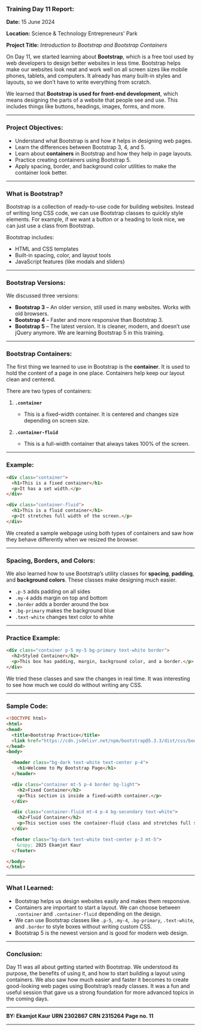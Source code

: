 
### **Training Day 11 Report:**

**Date:** 15 June 2024

**Location:** Science & Technology Entrepreneurs' Park

**Project Title:** *Introduction to Bootstrap and Bootstrap Containers*

On Day 11, we started learning about **Bootstrap**, which is a free tool used by web developers to design better websites in less time. Bootstrap helps make our websites look neat and work well on all screen sizes like mobile phones, tablets, and computers. It already has many built-in styles and layouts, so we don’t have to write everything from scratch.

We learned that **Bootstrap is used for front-end development**, which means designing the parts of a website that people see and use. This includes things like buttons, headings, images, forms, and more.

---

### Project Objectives:

* Understand what Bootstrap is and how it helps in designing web pages.
* Learn the differences between Bootstrap 3, 4, and 5.
* Learn about **containers** in Bootstrap and how they help in page layouts.
* Practice creating containers using Bootstrap 5.
* Apply spacing, border, and background color utilities to make the container look better.

---

### What is Bootstrap?

Bootstrap is a collection of ready-to-use code for building websites. Instead of writing long CSS code, we can use Bootstrap classes to quickly style elements. For example, if we want a button or a heading to look nice, we can just use a class from Bootstrap.

Bootstrap includes:

* HTML and CSS templates
* Built-in spacing, color, and layout tools
* JavaScript features (like modals and sliders)

---

### Bootstrap Versions:

We discussed three versions:

* **Bootstrap 3** – An older version, still used in many websites. Works with old browsers.
* **Bootstrap 4** – Faster and more responsive than Bootstrap 3.
* **Bootstrap 5** – The latest version. It is cleaner, modern, and doesn’t use jQuery anymore. We are learning Bootstrap 5 in this training.

---

### Bootstrap Containers:

The first thing we learned to use in Bootstrap is the **container**. It is used to hold the content of a page in one place. Containers help keep our layout clean and centered.

There are two types of containers:

1. **`.container`**

   * This is a fixed-width container. It is centered and changes size depending on screen size.
2. **`.container-fluid`**

   * This is a full-width container that always takes 100% of the screen.

---

### Example:

```html
<div class="container">
  <h1>This is a fixed container</h1>
  <p>It has a set width.</p>
</div>

<div class="container-fluid">
  <h1>This is a fluid container</h1>
  <p>It stretches full width of the screen.</p>
</div>
```

We created a sample webpage using both types of containers and saw how they behave differently when we resized the browser.

---

### Spacing, Borders, and Colors:

We also learned how to use Bootstrap’s utility classes for **spacing**, **padding**, and **background colors**. These classes make designing much easier.

* `.p-5` adds padding on all sides
* `.my-4` adds margin on top and bottom
* `.border` adds a border around the box
* `.bg-primary` makes the background blue
* `.text-white` changes text color to white

---

### Practice Example:

```html
<div class="container p-5 my-5 bg-primary text-white border">
  <h2>Styled Container</h2>
  <p>This box has padding, margin, background color, and a border.</p>
</div>
```

We tried these classes and saw the changes in real time. It was interesting to see how much we could do without writing any CSS.

---

### Sample Code:

```html
<!DOCTYPE html>
<html>
<head>
  <title>Bootstrap Practice</title>
  <link href="https://cdn.jsdelivr.net/npm/bootstrap@5.3.3/dist/css/bootstrap.min.css" rel="stylesheet">
</head>
<body>

  <header class="bg-dark text-white text-center p-4">
    <h1>Welcome to My Bootstrap Page</h1>
  </header>

  <div class="container mt-5 p-4 border bg-light">
    <h2>Fixed Container</h2>
    <p>This section is inside a fixed-width container.</p>
  </div>

  <div class="container-fluid mt-4 p-4 bg-secondary text-white">
    <h2>Fluid Container</h2>
    <p>This section uses the container-fluid class and stretches full screen.</p>
  </div>

  <footer class="bg-dark text-white text-center p-3 mt-5">
    &copy; 2025 Ekamjot Kaur
  </footer>

</body>
</html>
```

---

### What I Learned:

* Bootstrap helps us design websites easily and makes them responsive.
* Containers are important to start a layout. We can choose between `.container` and `.container-fluid` depending on the design.
* We can use Bootstrap classes like `.p-5`, `.my-4`, `.bg-primary`, `.text-white`, and `.border` to style boxes without writing custom CSS.
* Bootstrap 5 is the newest version and is good for modern web design.

---

### Conclusion:

Day 11 was all about getting started with Bootstrap. We understood its purpose, the benefits of using it, and how to start building a layout using containers. We also saw how much easier and faster it becomes to create good-looking web pages using Bootstrap’s ready classes. It was a fun and useful session that gave us a strong foundation for more advanced topics in the coming days.

---

**BY: Ekamjot Kaur**
**URN 2302867**
**CRN 2315264**
**Page no. 11**

---

